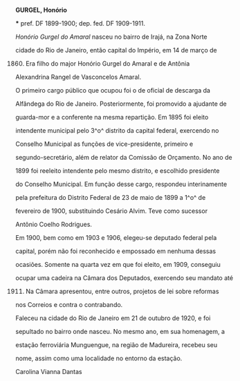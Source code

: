 **GURGEL, Honório**



**\*** pref. DF 1899-1900; dep. fed. DF 1909-1911.



*Honório Gurgel do Amaral* nasceu no bairro de Irajá, na Zona Norte

cidade do Rio de Janeiro, então capital do Império, em 14 de março de

1860. Era filho do major Honório Gurgel do Amaral e de Antônia

Alexandrina Rangel de Vasconcelos Amaral.



O primeiro cargo público que ocupou foi o de oficial de descarga da

Alfândega do Rio de Janeiro. Posteriormente, foi promovido a ajudante de

guarda-mor e a conferente na mesma repartição. Em 1895 foi eleito

intendente municipal pelo 3^o^ distrito da capital federal, exercendo no

Conselho Municipal as funções de vice-presidente, primeiro e

segundo-secretário, além de relator da Comissão de Orçamento. No ano de

1899 foi reeleito intendente pelo mesmo distrito, e escolhido presidente

do Conselho Municipal. Em função desse cargo, respondeu interinamente

pela prefeitura do Distrito Federal de 23 de maio de 1899 a 1^o^ de

fevereiro de 1900, substituindo Cesário Alvim. Teve como sucessor

Antônio Coelho Rodrigues.



Em 1900, bem como em 1903 e 1906, elegeu-se deputado federal pela

capital, porém não foi reconhecido e empossado em nenhuma dessas

ocasiões. Somente na quarta vez em que foi eleito, em 1909, conseguiu

ocupar uma cadeira na Câmara dos Deputados, exercendo seu mandato até

1911. Na Câmara apresentou, entre outros, projetos de lei sobre reformas

nos Correios e contra o contrabando.



Faleceu na cidade do Rio de Janeiro em 21 de outubro de 1920, e foi

sepultado no bairro onde nasceu. No mesmo ano, em sua homenagem, a

estação ferroviária Munguengue, na região de Madureira, recebeu seu

nome, assim como uma localidade no entorno da estação.



Carolina Vianna Dantas



